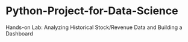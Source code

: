 # Python-Project-for-Data-Science

Hands-on Lab: Analyzing Historical Stock/Revenue Data and Building a Dashboard
